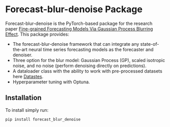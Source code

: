 # Forecast-blur-denoise Package
Forecast-blur-denoise is the PyTorch-based package for the research paper [Fine-grained Forecasting Models Via Gaussian Process Blurring Effect](https://arxiv.org/pdf/2312.14280.pdf). This package provides:

- The forecast-blur-denoise framework that can integrate any state-of-the-art neural time series forecasting models as the forecaster and denoiser.
- Three option for the blur model: Gaussian Process (GP), scaled isotropic noise, and no noise (perform denoising directly on predictions).
- A dataloader class with the ability to work with pre-processed datasets here [Datastes](https://drive.google.com/drive/folders/1-uElnzmuCFA8aShs_O9Nlf1qyM-g90mm).
- Hyperparameter tuning with Optuna.

## Installation

To install simply run:

```commandline
pip install forecast_blur_denoise
```

